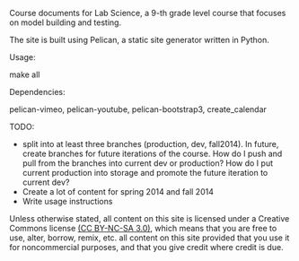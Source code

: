 Course documents for Lab Science, a 9-th grade level
course that focuses on model building and testing.

The site is built using Pelican, a static site generator written in Python.

Usage:

  make all


Dependencies:

pelican-vimeo, pelican-youtube, pelican-bootstrap3, create_calendar


TODO:
* split into at least three branches (production, dev, fall2014). In future, create branches for future iterations of the course.  How do I push and pull from the branches into current dev or production? How do I put current production into storage and promote the future iteration to current dev?
* Create a lot of content for spring 2014 and fall 2014
* Write usage instructions



Unless otherwise stated, all content on this site is licensed under a Creative
Commons license [(CC BY-NC-SA 3.0)][CC], which means that you are free to use,
alter, borrow, remix, etc. all content on this site provided that you use it
for noncommercial purposes, and that you give credit where credit is due. 


[CC]: http://creativecommons.org/licenses/by-nc-sa/3.0/ "Creative Commons CC BY-NC-SA 3.0"

